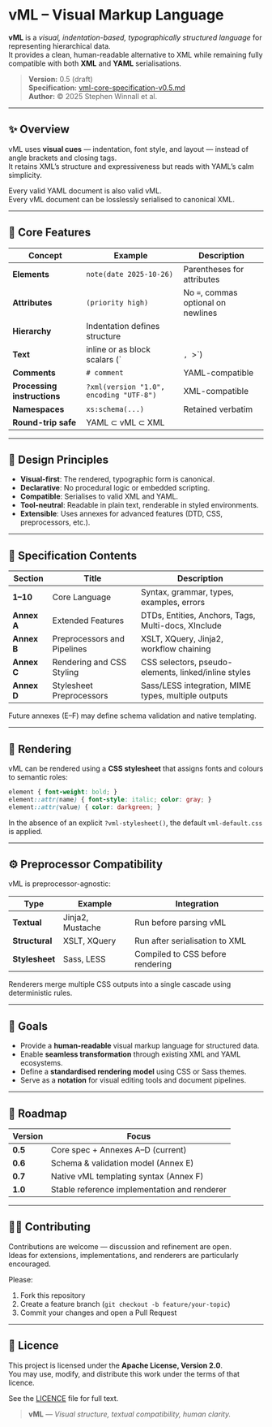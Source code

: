 # vML – Visual Markup Language

**vML** is a *visual, indentation-based, typographically structured language* for representing hierarchical data.  
It provides a clean, human-readable alternative to XML while remaining fully compatible with both **XML** and **YAML** serialisations.

> **Version:** 0.5 (draft)  
> **Specification:** [vml-core-specification-v0.5.md](./vml-core-specification-v0.5.md)  
> **Author:** © 2025 Stephen Winnall et al.

---

## ✨ Overview

vML uses **visual cues** — indentation, font style, and layout — instead of angle brackets and closing tags.  
It retains XML’s structure and expressiveness but reads with YAML’s calm simplicity.

Every valid YAML document is also valid vML.  
Every vML document can be losslessly serialised to canonical XML.

---

## 🧩 Core Features

| Concept | Example | Description |
|----------|----------|-------------|
| **Elements** | `note(date 2025-10-26)` | Parentheses for attributes |
| **Attributes** | `(priority high)` | No `=`, commas optional on newlines |
| **Hierarchy** | Indentation defines structure | |
| **Text** | inline or as block scalars (`|`, `>`) | |
| **Comments** | `# comment` | YAML-compatible |
| **Processing instructions** | `?xml(version "1.0", encoding "UTF-8")` | XML-compatible |
| **Namespaces** | `xs:schema(...)` | Retained verbatim |
| **Round-trip safe** | YAML ⊂ vML ⊂ XML | |

---

## 🧱 Design Principles

- **Visual-first**: The rendered, typographic form is canonical.  
- **Declarative**: No procedural logic or embedded scripting.  
- **Compatible**: Serialises to valid XML and YAML.  
- **Tool-neutral**: Readable in plain text, renderable in styled environments.  
- **Extensible**: Uses annexes for advanced features (DTD, CSS, preprocessors, etc.).

---

## 📘 Specification Contents

| Section | Title | Description |
|----------|--------|-------------|
| **1–10** | Core Language | Syntax, grammar, types, examples, errors |
| **Annex A** | Extended Features | DTDs, Entities, Anchors, Tags, Multi-docs, XInclude |
| **Annex B** | Preprocessors and Pipelines | XSLT, XQuery, Jinja2, workflow chaining |
| **Annex C** | Rendering and CSS Styling | CSS selectors, pseudo-elements, linked/inline styles |
| **Annex D** | Stylesheet Preprocessors | Sass/LESS integration, MIME types, multiple outputs |

Future annexes (E–F) may define schema validation and native templating.

---

## 🎨 Rendering

vML can be rendered using a **CSS stylesheet** that assigns fonts and colours to semantic roles:

```css
element { font-weight: bold; }
element::attr(name) { font-style: italic; color: gray; }
element::attr(value) { color: darkgreen; }
```

In the absence of an explicit `?vml-stylesheet()`, the default `vml-default.css` is applied.

---

## ⚙️ Preprocessor Compatibility

vML is preprocessor-agnostic:

| Type | Example | Integration |
|------|----------|-------------|
| **Textual** | Jinja2, Mustache | Run before parsing vML |
| **Structural** | XSLT, XQuery | Run after serialisation to XML |
| **Stylesheet** | Sass, LESS | Compiled to CSS before rendering |

Renderers merge multiple CSS outputs into a single cascade using deterministic rules.

---

## 🚀 Goals

- Provide a **human-readable** visual markup language for structured data.  
- Enable **seamless transformation** through existing XML and YAML ecosystems.  
- Define a **standardised rendering model** using CSS or Sass themes.  
- Serve as a **notation** for visual editing tools and document pipelines.

---

## 🧭 Roadmap

| Version | Focus |
|----------|--------|
| **0.5** | Core spec + Annexes A–D (current) |
| **0.6** | Schema & validation model (Annex E) |
| **0.7** | Native vML templating syntax (Annex F) |
| **1.0** | Stable reference implementation and renderer |

---

## 🧑‍💻 Contributing

Contributions are welcome — discussion and refinement are open.  
Ideas for extensions, implementations, and renderers are particularly encouraged.

Please:
1. Fork this repository  
2. Create a feature branch (`git checkout -b feature/your-topic`)  
3. Commit your changes and open a Pull Request

---

## 📜 Licence

This project is licensed under the **Apache License, Version 2.0**.  
You may use, modify, and distribute this work under the terms of that licence.

See the [LICENCE](./LICENCE) file for full text.

> **vML** — _Visual structure, textual compatibility, human clarity._
